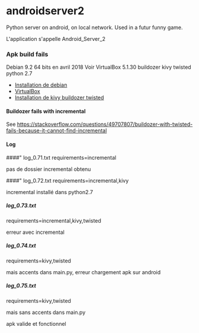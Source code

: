 # androidserver2
Python server on android, on local network. Used in a futur funny game.

L'application s'appelle Android_Server_2

### Apk build fails

Debian 9.2 64 bits en avril 2018
Voir 
VirtualBox 5.1.30
buildozer
kivy
twisted
python 2.7

* [Installation de debian](https://ressources.labomedia.org/debian_installation_configuration)
* [VirtualBox](https://ressources.labomedia.org/debian_installation_configuration#virtualbox)
* [Installation de kivy buildozer twisted](https://ressources.labomedia.org/kivy_buildozer_avec_python_2.7)

#### Buildozer fails with incremental

See https://stackoverflow.com/questions/49707807/buildozer-with-twisted-fails-because-it-cannot-find-incremental

#### Log

####" log_0.71.txt
requirements=incremental

pas de dossier incremental obtenu

####" log_0.72.txt
requirements=incremental,kivy

incremental installé dans python2.7

##### log_0.73.txt
requirements=incremental,kivy,twisted

erreur avec incremental

##### log_0.74.txt
requirements=kivy,twisted

mais accents dans main.py, erreur chargement apk sur android

##### log_0.75.txt
requirements=kivy,twisted

mais sans accents dans main.py

apk valide et fonctionnel
